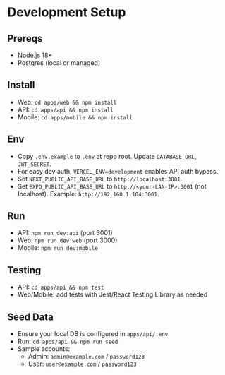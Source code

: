 # Development Setup

## Prereqs
- Node.js 18+
- Postgres (local or managed)

## Install
- Web: `cd apps/web && npm install`
- API: `cd apps/api && npm install`
- Mobile: `cd apps/mobile && npm install`

## Env
- Copy `.env.example` to `.env` at repo root. Update `DATABASE_URL`, `JWT_SECRET`.
- For easy dev auth, `VERCEL_ENV=development` enables API auth bypass.
- Set `NEXT_PUBLIC_API_BASE_URL` to `http://localhost:3001`.
- Set `EXPO_PUBLIC_API_BASE_URL` to `http://<your-LAN-IP>:3001` (not localhost). Example: `http://192.168.1.104:3001`.

## Run
- API: `npm run dev:api` (port 3001)
- Web: `npm run dev:web` (port 3000)
- Mobile: `npm run dev:mobile`

## Testing
- API: `cd apps/api && npm test`
- Web/Mobile: add tests with Jest/React Testing Library as needed

## Seed Data
- Ensure your local DB is configured in `apps/api/.env`.
- Run: `cd apps/api && npm run seed`
- Sample accounts:
  - Admin: `admin@example.com` / `password123`
  - User: `user@example.com` / `password123`


